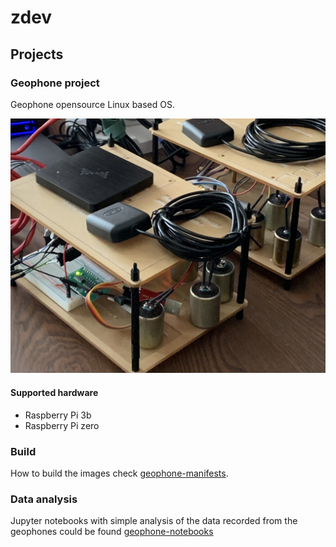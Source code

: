 # zdev

## Projects

### Geophone project

Geophone opensource Linux based OS.

![Geophone test benches](profile/img/project.jpg)

#### Supported hardware

* Raspberry Pi 3b
* Raspberry Pi zero

### Build

How to build the images check [geophone-manifests](https://github.com/zuckerman-dev/geophone-manifests).

### Data analysis

Jupyter notebooks with simple analysis of the data recorded from the geophones could be found [geophone-notebooks](https://github.com/zuckerman-dev/geophone-notebooks)
